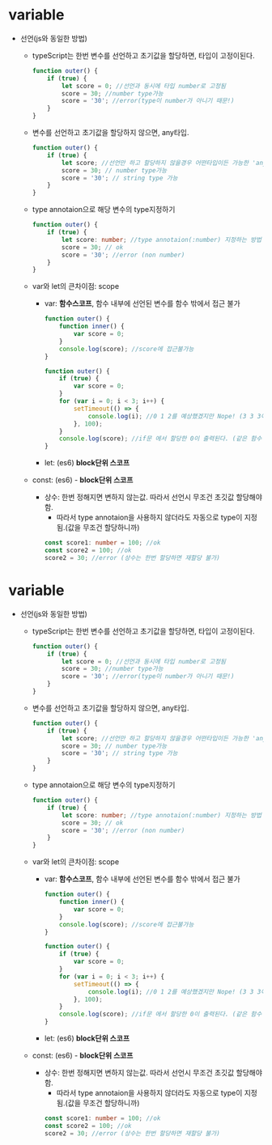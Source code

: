 # variable

-   선언(js와 동일한 방법)

    -   typeScript는 한번 변수를 선언하고 초기값을 할당하면, 타입이 고정이된다.

        ```ts
        function outer() {
            if (true) {
                let score = 0; //선언과 동시에 타입 number로 고정됨
                score = 30; //number type가능
                score = '30'; //error(type이 number가 아니기 때문!)
            }
        }
        ```

    -   변수를 선언하고 초기값을 할당하지 않으면, any타입.

        ```ts
        function outer() {
            if (true) {
                let score; //선언만 하고 할당하지 않을경우 어떤타입이든 가능한 'any'타입
                score = 30; // number type가능
                score = '30'; // string type 가능
            }
        }
        ```

    -   type annotaion으로 해당 변수의 type지정하기

        ```ts
        function outer() {
            if (true) {
                let score: number; //type annotaion(:number) 지정하는 방법
                score = 30; // ok
                score = '30'; //error (non number)
            }
        }
        ```

    -   var와 let의 큰차이점: scope

        -   var: **함수스코프**, 함수 내부에 선언된 변수를 함수 밖에서 접근 불가

            ```js
            function outer() {
                function inner() {
                    var score = 0;
                }
                console.log(score); //score에 접근불가능
            }
            ```

            ```js
            function outer() {
                if (true) {
                    var score = 0;
                }
                for (var i = 0; i < 3; i++) {
                    setTimeout(() => {
                        console.log(i); //0 1 2를 예상했겠지만 Nope! (3 3 3이 출력된다.)
                    }, 100);
                }
                console.log(score); //if문 에서 할당한 0이 출력된다. (같은 함수 scope에 있기 때문)
            }
            ```

        -   let: (es6) **block단위 스코프**

    -   const: (es6) - **block단위 스코프**
        -   상수: 한번 정해지면 변하지 않는값. 따라서 선언시 무조건 초깃값 할당해야함.
            -   따라서 type annotaion을 사용하지 않더라도 자동으로 type이 지정됨.(값을 무조건 할당하니까)
            ```ts
            const score1: number = 100; //ok
            const score2 = 100; //ok
            score2 = 30; //error (상수는 한번 할당하면 재할당 불가)
            ```

# variable

-   선언(js와 동일한 방법)

    -   typeScript는 한번 변수를 선언하고 초기값을 할당하면, 타입이 고정이된다.

        ```ts
        function outer() {
            if (true) {
                let score = 0; //선언과 동시에 타입 number로 고정됨
                score = 30; //number type가능
                score = '30'; //error(type이 number가 아니기 때문!)
            }
        }
        ```

    -   변수를 선언하고 초기값을 할당하지 않으면, any타입.

        ```ts
        function outer() {
            if (true) {
                let score; //선언만 하고 할당하지 않을경우 어떤타입이든 가능한 'any'타입
                score = 30; // number type가능
                score = '30'; // string type 가능
            }
        }
        ```

    -   type annotaion으로 해당 변수의 type지정하기

        ```ts
        function outer() {
            if (true) {
                let score: number; //type annotaion(:number) 지정하는 방법
                score = 30; // ok
                score = '30'; //error (non number)
            }
        }
        ```

    -   var와 let의 큰차이점: scope

        -   var: **함수스코프**, 함수 내부에 선언된 변수를 함수 밖에서 접근 불가

            ```js
            function outer() {
                function inner() {
                    var score = 0;
                }
                console.log(score); //score에 접근불가능
            }
            ```

            ```js
            function outer() {
                if (true) {
                    var score = 0;
                }
                for (var i = 0; i < 3; i++) {
                    setTimeout(() => {
                        console.log(i); //0 1 2를 예상했겠지만 Nope! (3 3 3이 출력된다.)
                    }, 100);
                }
                console.log(score); //if문 에서 할당한 0이 출력된다. (같은 함수 scope에 있기 때문)
            }
            ```

        -   let: (es6) **block단위 스코프**

    -   const: (es6) - **block단위 스코프**
        -   상수: 한번 정해지면 변하지 않는값. 따라서 선언시 무조건 초깃값 할당해야함.
            -   따라서 type annotaion을 사용하지 않더라도 자동으로 type이 지정됨.(값을 무조건 할당하니까)
            ```ts
            const score1: number = 100; //ok
            const score2 = 100; //ok
            score2 = 30; //error (상수는 한번 할당하면 재할당 불가)
            ```
